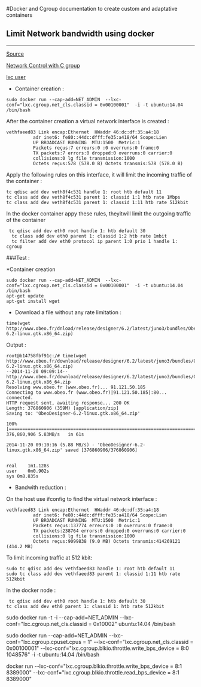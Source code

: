 #Docker and Cgroup documentation to create custom and adaptative containers

## Limit Network bandwidth using docker

-------



[Source](http://serverfault.com/questions/382547/how-to-limit-network-usage-forhttps://www.google.fr/search?q=f&client=ubuntu&hs=iyn&channel=fs&source=lnms&tbm=isch&sa=X&ei=GLFsVPn_B8ffaJy1gZAO&ved=0CAoQ_AUoAw-concrete-application-in-linux-that-is-running-in) 

[Network Control with C group](  http://vger.kernel.org/netconf2009_slides/Network%20Control%20Group%20Whitepaper.odt) 

[lxc user](https://lists.linuxcontainers.org/pipermail/lxc-users/2011-February/001452.html) 

* Container creation :

```
sudo docker run --cap-add=NET_ADMIN  --lxc-conf="lxc.cgroup.net_cls.classid = 0x00100001"  -i -t ubuntu:14.04 /bin/bash
```

After the container creation a virtual network interface is created : 

```
vethfaeed83 Link encap:Ethernet  HWaddr 46:dc:df:35:a4:18  
          adr inet6: fe80::44dc:dfff:fe35:a418/64 Scope:Lien
          UP BROADCAST RUNNING  MTU:1500  Metric:1
          Packets reçus:7 erreurs:0 :0 overruns:0 frame:0
          TX packets:7 errors:0 dropped:0 overruns:0 carrier:0
          collisions:0 lg file transmission:1000 
          Octets reçus:578 (578.0 B) Octets transmis:578 (578.0 B)
```
Apply the following rules on this interface, it will limit the incoming traffic of the container :
```
tc qdisc add dev veth8f4c531 handle 1: root htb default 11
tc class add dev veth8f4c531 parent 1: classid 1:1 htb rate 1Mbps
tc class add dev veth8f4c531 parent 1: classid 1:11 htb rate 512kbit
```

In the docker container appy these rules, theyitwill limit the outgoing traffic of the container

```
 tc qdisc add dev eth0 root handle 1: htb default 30
  tc class add dev eth0 parent 1: classid 1:2 htb rate 1mbit
  tc filter add dev eth0 protocol ip parent 1:0 prio 1 handle 1: cgroup
```
###Test :

*Container creation
```
sudo docker run --cap-add=NET_ADMIN  --lxc-conf="lxc.cgroup.net_cls.classid = 0x00100001"  -i -t ubuntu:14.04 /bin/bash
apt-get update
apt-get install wget
```
* Download a file without any rate limitation :

```
time(wget http://www.obeo.fr/dnload/release/designer/6.2/latest/juno3/bundles/ObeoDesigner-6.2-linux.gtk.x86_64.zip)
```

Output :
```
root@b14758fbf91c:/# time(wget http://www.obeo.fr/download/release/designer/6.2/latest/juno3/bundles/ObeoDesigner-6.2-linux.gtk.x86_64.zip)
--2014-11-20 09:09:14--  http://www.obeo.fr/download/release/designer/6.2/latest/juno3/bundles/ObeoDesigner-6.2-linux.gtk.x86_64.zip
Resolving www.obeo.fr (www.obeo.fr)... 91.121.50.185
Connecting to www.obeo.fr (www.obeo.fr)|91.121.50.185|:80... connected.
HTTP request sent, awaiting response... 200 OK
Length: 376860906 (359M) [application/zip]
Saving to: 'ObeoDesigner-6.2-linux.gtk.x86_64.zip'

100%[======================================================================================================================>] 376,860,906 5.83MB/s   in 61s    

2014-11-20 09:10:16 (5.88 MB/s) - 'ObeoDesigner-6.2-linux.gtk.x86_64.zip' saved [376860906/376860906]


real	1m1.128s
user	0m0.902s
sys	0m8.835s
```

* Bandwith reduction :

On the host use ifconfig to find the virtual network interface :
```
vethfaeed83 Link encap:Ethernet  HWaddr 46:dc:df:35:a4:18  
          adr inet6: fe80::44dc:dfff:fe35:a418/64 Scope:Lien
          UP BROADCAST RUNNING  MTU:1500  Metric:1
          Packets reçus:137774 erreurs:0 :0 overruns:0 frame:0
          TX packets:238764 errors:0 dropped:0 overruns:0 carrier:0
          collisions:0 lg file transmission:1000 
          Octets reçus:9099838 (9.0 MB) Octets transmis:414269121 (414.2 MB)
```
To limit incoming traffic at 512 kbit: 
```
sudo tc qdisc add dev vethfaeed83 handle 1: root htb default 11
sudo tc class add dev vethfaeed83 parent 1: classid 1:11 htb rate 512kbit
```

In the docker node :
```
 tc qdisc add dev eth0 root handle 1: htb default 30
tc class add dev eth0 parent 1: classid 1: htb rate 512kbit
```














sudo docker run -t -i --cap-add=NET_ADMIN --lxc-conf="lxc.cgroup.net_cls.classid = 0x10002" ubuntu:14.04 /bin/bash


sudo docker run --cap-add=NET_ADMIN --lxc-conf="lxc.cgroup.cpuset.cpus = 1" --lxc-conf="lxc.cgroup.net_cls.classid = 0x00100001" --lxc-conf="lxc.cgroup.blkio.throttle.write_bps_device = 8:0 1048576" -i -t ubuntu:14.04 /bin/bash


docker run --lxc-conf="lxc.cgroup.blkio.throttle.write_bps_device = 8:1 8389000" --lxc-conf="lxc.cgroup.blkio.throttle.read_bps_device = 8:1 8389000" 


 



